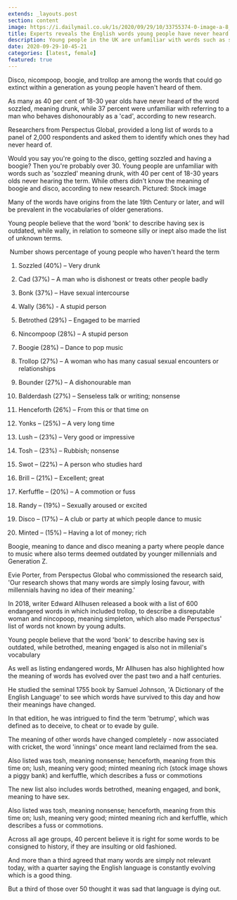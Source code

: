 ```yaml
---
extends: _layouts.post
section: content
image: https://i.dailymail.co.uk/1s/2020/09/29/10/33755374-0-image-a-8_1601371750698.jpg 
title: Experts reveals the English words young people have never heard of including lush 
description: Young people in the UK are unfamiliar with words such as sozzled meaning drunk, with 40 per cent of 18-30 years olds never hearing the term. Pictured Stock image 
date: 2020-09-29-10-45-21 
categories: [latest, female] 
featured: true 
--- 
```

Disco, nicompoop, boogie, and trollop are among the words that could go extinct within a generation as young people haven't heard of them.

As many as 40 per cent of 18-30 year olds have never heard of the word sozzled, meaning drunk, while 37 percent were unfamiliar with referring to a man who behaves dishonourably as a 'cad', according to new research. 

Researchers from Perspectus Global, provided a long list of words to a panel of 2,000 respondents and asked them to identify which ones they had never heard of.

Would you say you're going to the disco, getting sozzled and having a boogie? Then you're probably over 30. Young people are unfamiliar with words such as 'sozzled' meaning drunk, with 40 per cent of 18-30 years olds never hearing the term. While others didn't know the meaning of boogie and disco, according to new research. Pictured: Stock image

Many of the words have origins from the late 19th Century or later, and will be prevalent in the vocabularies of older generations.

Young people believe that the word 'bonk' to describe having sex is outdated, while wally, in relation to someone silly or inept also made the list of unknown terms. 

 Number shows percentage of young people who haven't heard the term

1. Sozzled (40%) – Very drunk

2. Cad (37%) – A man who is dishonest or treats other people badly

3. Bonk (37%) – Have sexual intercourse

4. Wally (36%) - A stupid person

5. Betrothed (29%) – Engaged to be married

6. Nincompoop (28%) – A stupid person

7. Boogie (28%) – Dance to pop music

8. Trollop (27%) – A woman who has many casual sexual encounters or relationships

9. Bounder (27%) – A dishonourable man

10. Balderdash (27%) – Senseless talk or writing; nonsense

11. Henceforth (26%) – From this or that time on

12. Yonks – (25%) – A very long time

13. Lush – (23%) – Very good or impressive

14. Tosh – (23%) – Rubbish; nonsense

15. Swot – (22%) – A person who studies hard

16. Brill – (21%) – Excellent; great

17. Kerfuffle – (20%) – A commotion or fuss

18. Randy – (19%) – Sexually aroused or excited

19. Disco – (17%) – A club or party at which people dance to music

20. Minted – (15%) – Having a lot of money; rich

Boogie, meaning to dance and disco meaning a party where people dance to music where also terms deemed outdated by younger millennials and Generation Z.

Evie Porter, from Perspectus Global who commissioned the research said, 'Our research shows that many words are simply losing favour, with millennials having no idea of their meaning.'

In 2018, writer Edward Allhusen released a book with a list of 600 endangered words in which included trollop, to describe a disreputable woman and nincopoop, meaning simpleton, which also made Perspectus' list of words not known by young adults.  

Young people believe that the word 'bonk' to describe having sex is outdated, while betrothed, meaning engaged is also not in millenial's vocabulary

As well as listing endangered words, Mr Allhusen has also highlighted how the meaning of words has evolved over the past two and a half centuries.

He studied the seminal 1755 book by Samuel Johnson, 'A Dictionary of the English Language' to see which words have survived to this day and how their meanings have changed.

In that edition, he was intrigued to find the term 'betrump', which was defined as to deceive, to cheat or to evade by guile.

The meaning of other words have changed completely - now associated with cricket, the word 'innings' once meant land reclaimed from the sea.

Also listed was tosh, meaning nonsense; henceforth, meaning from this time on; lush, meaning very good; minted meaning rich (stock image shows a piggy bank) and kerfuffle, which describes a fuss or commotions

The new list also includes words betrothed, meaning engaged, and bonk, meaning to have sex.

Also listed was tosh, meaning nonsense; henceforth, meaning from this time on; lush, meaning very good; minted meaning rich and kerfuffle, which describes a fuss or commotions.

Across all age groups, 40 percent believe it is right for some words to be consigned to history, if they are insulting or old fashioned.

And more than a third agreed that many words are simply not relevant today, with a quarter saying the English language is constantly evolving which is a good thing. 

But a third of those over 50 thought it was sad that language is dying out.

